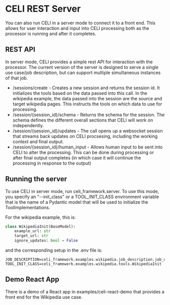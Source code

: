 # CELI REST Server

You can also run CELI in a server mode to connect it to a front end.  This allows for user interaction and input
into CELI processing both as the processor is running and after it completes.

## REST API

In server mode, CELI provides a simple rest API for interaction with the processor.  The current version of the server
is designed to serve a single use case/job description, but can support multiple simultaneous instances of that job. 

* /sessions/create - Creates a new session and returns the session id.  It initializes the tools based on the data passed into this call.  In the wikipedia example, the data passed into the session are the source and target wikipedia pages.  This instructs the tools on which data to use for processing.
* /session/{session_id}/schema - Returns the schema for the session.  The schema defines the different overall sections that CELI will work on independently.
* /session/{session_id}/updates - The call opens up a websocket session that streams back updates on CELI procsesing, including the working context and final output.
* /session/{session_id}/human_input - Allows human input to be sent into CELI to alter the processing.  This can be done during processing or after final output completes (in which case it will continue the processing in response to the output)

## Running the server

To use CELI in server mode, run celi_framework.server.  To use this mode, you specify an "--init_class" or 
a TOOL_INIT_CLASS environment variable that is the name of a Pydantic model that will be used to initialize the 
ToolImplementations.

For the wikipedia example, this is:
```python
class WikipediaInit(BaseModel):
    example_url: str
    target_url: str
    ignore_updates: bool = False
```

and the corresponding setup in the .env file is:
```
JOB_DESCRIPTION=celi_framework.examples.wikipedia.job_description.job_description
TOOL_INIT_CLASS=celi_framework.examples.wikipedia.tools.WikipediaInit
```

## Demo React App

There is a demo of a React app in examples/celi-react-demo that provides a front end for the Wikipedia use case.

